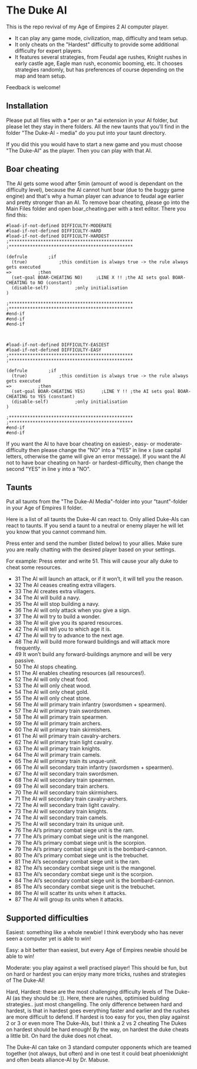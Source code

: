 # The Duke AI

This is the repo revival of my Age of Empires 2 AI computer player.

* It can play any game mode, civilization, map, difficulty and team setup.
* It only cheats on the "Hardest" difficulty to provide some additional difficulty for expert players.
* It features several strategies, from Feudal age rushes, Knight rushes in early castle age, Eagle man rush, economic booming, etc. It chooses strategies randomly, but has preferences of course depending on the map and team setup.

Feedback is welcome!

## Installation

Please put all files with a *.per or an *.ai extension in your AI folder, but please let they stay in there folders.
All the new taunts that you'll find in the folder "The Duke-AI - media" do you put into your taunt directory.

If you did this you would have to start a new game and you must choose "The Duke-AI" as the player. Then you can play with that AI.

## Boar cheating

The AI gets some wood after 5min (amount of wood is dependant on the difficulty level), because the AI cannot hunt boar (due to the buggy game engine) and that's why
a human player can advance to feudal age earlier and pretty stronger than an AI. To remove boar cheating, please go into the Main Files folder and open boar_cheating.per with a text editor. There you find this:


```
#load-if-not-defined DIFFICULTY-MODERATE
#load-if-not-defined DIFFICULTY-HARD
#load-if-not-defined DIFFICULTY-HARDEST
;***********************************************
;***********************************************

(defrule        ;if
  (true)            ;this condition is always true -> the rule always gets executed
=>          ;then
  (set-goal BOAR-CHEATING NO)     ;LINE X !! ;the AI sets goal BOAR-CHEATING to NO (constant)
  (disable-self)          ;only initialisation
)

;***********************************************
;***********************************************
#end-if
#end-if
#end-if



#load-if-not-defined DIFFICULTY-EASIEST
#load-if-not-defined DIFFICULTY-EASY
;***********************************************
;***********************************************

(defrule        ;if
  (true)            ;this condition is always true -> the rule always gets executed
=>          ;then
  (set-goal BOAR-CHEATING YES)      ;LINE Y !! ;the AI sets goal BOAR-CHEATING to YES (constant)
  (disable-self)          ;only initialisation
)

;***********************************************
;***********************************************
#end-if
#end-if
```


If you want the AI to have boar cheating on easiest-, easy- or moderate-difficulty then please change the "NO" into a "YES" in line x (use capital letters, otherwise the game will give an error message).
If you want the AI not to have boar cheating on hard- or hardest-difficulty, then change the second "YES" in line y into a "NO".

## Taunts

Put all taunts from the "The Duke-AI Media"-folder into your "taunt"-folder in your Age of Empires II folder.

Here is a list of all taunts the Duke-AI can react to. Only allied Duke-AIs can react to taunts. If you send a taunt to a neutral or enemy player he will let you know that you cannot command him.

Press enter and send the number (listed below) to your allies. Make sure you are really chatting with the desired player based on your settings.

For example: Press enter and write 51. This will cause your ally duke to cheat some resources.

* 31  The AI will launch an attack, or if it won’t, it will tell you the reason.
* 32  The AI ceases creating extra villagers.
* 33  The AI creates extra villagers.
* 34  The AI will build a navy.
* 35  The AI will stop building a navy.
* 36  The AI will only attack when you give a sign.
* 37  The AI will try to build a wonder.
* 38  The AI will give you its spared resources.
* 42  The AI will tell you to which age it is.
* 47  The AI will try to advance to the next age.
* 48  The AI will build more forward buildings and will attack more frequently.
* 49  It won’t build any forward-buildings anymore and will be very passive.
* 50  The AI stops cheating.
* 51  The AI enables cheating resources (all resources!).
* 52  The AI will only cheat food.
* 53  The AI will only cheat wood.
* 54  The AI will only cheat gold.
* 55  The AI will only cheat stone.
* 56  The AI will primary train infantry (swordsmen + spearmen).
* 57  The AI will primary train swordsmen.
* 58  The AI will primary train spearmen.
* 59  The AI will primary train archers.
* 60  The AI will primary train skirmishers.
* 61  The AI will primary train cavalry-archers.
* 62  The AI will primary train light cavalry.
* 63  The AI will primary train knights.
* 64  The AI will primary train camels.
* 65  The AI will primary train its unque-unit.
* 66  The AI will secondary train infantry (swordsmen + spearmen).
* 67  The AI will secondary train swordsmen.
* 68  The AI will secondary train spearmen.
* 69  The AI will secondary train archers.
* 70  The AI will secondary train skirmishers.
* 71  The AI will secondary train cavalry-archers.
* 72  The AI will secondary train light cavalry.
* 73  The AI will secondary train knights.
* 74  The AI will secondary train camels.
* 75  The AI will secondary train its unique unit.
* 76  The AI’s primary combat siege unit is the ram.
* 77  The AI’s primary combat siege unit is the mangonel.
* 78  The AI’s primary combat siege unit is the scorpion.
* 79  The AI’s primary combat siege unit is the bombard-cannon.
* 80  The AI’s primary combat siege unit is the trebuchet.
* 81  The AI’s secondary combat siege unit is the ram.
* 82  The AI’s secondary combat siege unit is the mangonel.
* 83  The AI’s secondary combat siege unit is the scorpion.
* 84  The AI’s secondary combat siege unit is the bombard-cannon.
* 85  The AI’s secondary combat siege unit is the trebuchet.
* 86  The AI will scatter its units when it attacks.
* 87  The AI will group its units when it attacks.

## Supported difficulties

Easiest: something like a whole newbie! I think everybody who has never seen a computer yet is able to win!

Easy: a bit better than easiest, but every Age of Empires newbie should be able to win!

Moderate: you play against a well practised player! This should be fun, but on hard or hardest you can enjoy many more tricks, rushes and strategies of The Duke-AI!

Hard, Hardest: these are the most challenging difficulty levels of The Duke-AI (as they should be :)). Here, there are rushes, optimised building strategies.. just most changelling.
The only difference between hard and hardest, is that in hardest goes everything faster and earlier and the rushes are more difficult to defend.
If hardest is too easy for you, then play against 2 or 3 or even more The Duke-AIs, but I think a 2 vs 2 cheating The Dukes on hardest should be hard enough! By the way, on hardest the duke cheats a little bit. On hard the duke does not cheat.

The Duke-AI can take on 3 standard computer opponents which are teamed together (not always, but often) and in one test it could beat phoenixknight and often beats alliance-AI by Dr. Mabuse.
